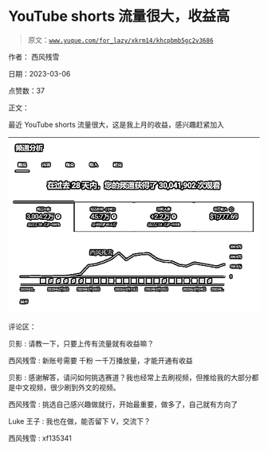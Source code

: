 # YouTube shorts 流量很大，收益高

> 原文：[`www.yuque.com/for_lazy/xkrm14/khcpbmb5gc2v3686`](https://www.yuque.com/for_lazy/xkrm14/khcpbmb5gc2v3686)

作者： 西风残雪 

日期：2023-03-06 

点赞数：37 

正文： 

最近 YouTube shorts 流量很大，这是我上月的收益，感兴趣赶紧加入 

![](img/015b23be4c0136bac3bc648baf243598.png)  

评论区： 

贝影 : 请教一下，只要上传有流量就有收益嘛？ 

西风残雪 : 新账号需要 千粉 一千万播放量，才能开通有收益 

贝影 : 感谢解答，请问如何挑选赛道？我也经常上去刷视频，但推给我的大部分都是中文视频，很少刷到外文的视频。 

西风残雪 : 挑选自己感兴趣做就行，开始最重要，做多了，自己就有方向了 

Luke 王子 : 我也在做，能否留下 V，交流下？ 

西风残雪 : xf135341 

